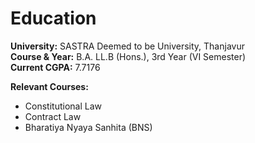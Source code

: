 # Education

**University:** SASTRA Deemed to be University, Thanjavur  
**Course & Year:** B.A. LL.B (Hons.), 3rd Year (VI Semester)  
**Current CGPA:** 7.7176  

**Relevant Courses:**  
- Constitutional Law  
- Contract Law  
- Bharatiya Nyaya Sanhita (BNS)  
